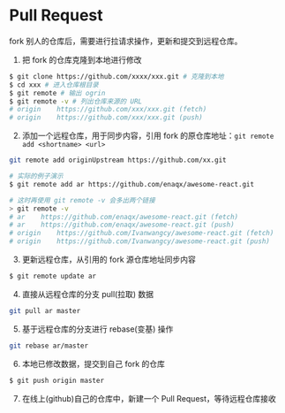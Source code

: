 # Pull Request
fork 别人的仓库后，需要进行拉请求操作，更新和提交到远程仓库。
1. 把 fork 的仓库克隆到本地进行修改
```sh
$ git clone https://github.com/xxxx/xxx.git # 克隆到本地
$ cd xxx # 进入仓库根目录
$ git remote # 输出 ogrin
$ git remote -v # 列出仓库来源的 URL
# origin	https://github.com/xxx/xxx.git (fetch)
# origin	https://github.com/xxx/xxx.git (push)
```
2. 添加一个远程仓库，用于同步内容，引用 fork 的原仓库地址：`git remote add <shortname> <url>`
```sh
git remote add originUpstream https://github.com/xx.git

# 实际的例子演示
$ git remote add ar https://github.com/enaqx/awesome-react.git

# 这时再使用 git remote -v 会多出两个链接
> git remote -v
# ar	https://github.com/enaqx/awesome-react.git (fetch)
# ar	https://github.com/enaqx/awesome-react.git (push)
# origin	https://github.com/Ivanwangcy/awesome-react.git (fetch)
# origin	https://github.com/Ivanwangcy/awesome-react.git (push)
```
3. 更新远程仓库，从引用的 fork 源仓库地址同步内容
```sh
$ git remote update ar
```
4. 直接从远程仓库的分支 pull(拉取) 数据
```sh
git pull ar master
```
5. 基于远程仓库的分支进行 rebase(变基) 操作
```sh
git rebase ar/master
```
6. 本地已修改数据，提交到自己 fork 的仓库
```sh
$ git push origin master
```
7. 在线上(github)自己的仓库中，新建一个 Pull Request，等待远程仓库接收
